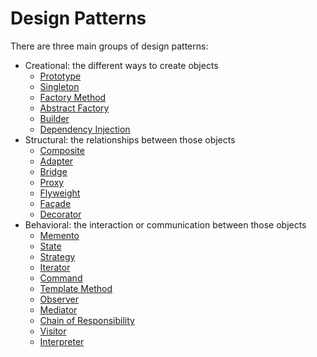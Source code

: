 # Design Patterns

There are three main groups of design patterns:
- Creational: the different ways to create objects
    - [Prototype](Creational/Prototype/)
    - [Singleton](Creational/Singleton/)
    - [Factory Method](Creational/FactoryMethod/)
    - [Abstract Factory](Creational/AbstractFactory/)
    - [Builder](Creational/Builder/)
    - [Dependency Injection](Creational/DependencyInjection/)
- Structural: the relationships between those objects
    - [Composite](Structural/Composite/)
    - [Adapter](Structural/Adapter/)
    - [Bridge](Structural/Bridge/)
    - [Proxy](Structural/Proxy/)
    - [Flyweight](Structural/Flyweight/)
    - [Façade](Structural/Facade/)
    - [Decorator](Structural/Decorator/)
- Behavioral: the interaction or communication between those objects
    - [Memento](Behavioral/Memento/)
    - [State](Behavioral/State/)
    - [Strategy](Behavioral/Strategy/)
    - [Iterator](Behavioral/Iterator/)
    - [Command](Behavioral/Command/)
    - [Template Method](Behavioral/TemplateMethod/)
    - [Observer](Behavioral/Observer/)
    - [Mediator](Behavioral/Mediator/)
    - [Chain of Responsibility](Behavioral/ChainOfResponsibility/)
    - [Visitor](Behavioral/Visitor/)
    - [Interpreter](Behavioral/Interpreter/)